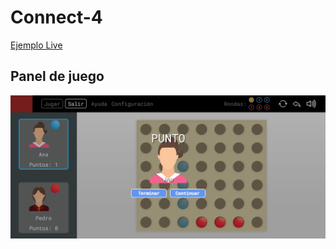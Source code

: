 # Connect-4

[Ejemplo Live](https://mibarfu.github.io/Connect-4/)

## Panel de juego
![Muestra 1](Captura1.PNG)
